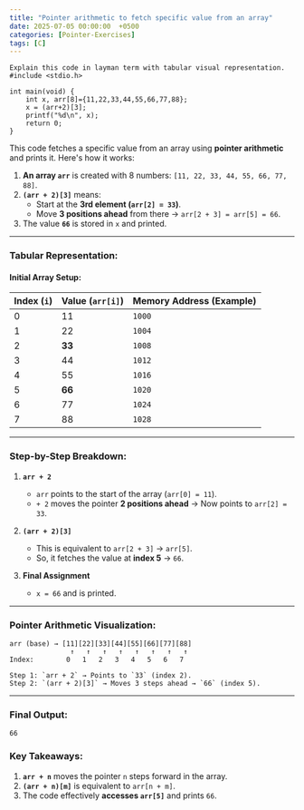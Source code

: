 ```yaml
---
title: "Pointer arithmetic to fetch specific value from an array"
date: 2025-07-05 00:00:00  +0500
categories: [Pointer-Exercises]
tags: [C]
---
```


```
Explain this code in layman term with tabular visual representation.
#include <stdio.h>

int main(void) {
    int x, arr[8]={11,22,33,44,55,66,77,88};
    x = (arr+2)[3];
    printf("%d\n", x);
    return 0;
}
```


This code fetches a specific value from an array using **pointer arithmetic** and prints it. Here's how it works:

1. **An array `arr`** is created with 8 numbers: `[11, 22, 33, 44, 55, 66, 77, 88]`.
2. **`(arr + 2)[3]`** means:
   - Start at the **3rd element (`arr[2] = 33`)**.
   - Move **3 positions ahead** from there → `arr[2 + 3] = arr[5] = 66`.
3. The value **`66`** is stored in `x` and printed.

---

### **Tabular Representation:**

#### **Initial Array Setup:**

| Index (`i`) | Value (`arr[i]`) | Memory Address (Example) |
|------------|------------------|--------------------------|
| 0          | 11               | `1000`                   |
| 1          | 22               | `1004`                   |
| 2          | **33**           | `1008`                   |
| 3          | 44               | `1012`                   |
| 4          | 55               | `1016`                   |
| 5          | **66**           | `1020`                   |
| 6          | 77               | `1024`                   |
| 7          | 88               | `1028`                   |

---

### **Step-by-Step Breakdown:**
1. **`arr + 2`**
   - `arr` points to the start of the array (`arr[0] = 11`).
   - `+ 2` moves the pointer **2 positions ahead** → Now points to `arr[2] = 33`.

2. **`(arr + 2)[3]`**
   - This is equivalent to `arr[2 + 3]` → `arr[5]`.
   - So, it fetches the value at **index 5** → `66`.

3. **Final Assignment**
   - `x = 66` and is printed.

---

### **Pointer Arithmetic Visualization:**
```
arr (base) → [11][22][33][44][55][66][77][88]
               ↑   ↑   ↑   ↑   ↑   ↑   ↑   ↑
Index:        0   1   2   3   4   5   6   7

Step 1: `arr + 2` → Points to `33` (index 2).
Step 2: `(arr + 2)[3]` → Moves 3 steps ahead → `66` (index 5).
```

---

### **Final Output:**
```
66
```

### **Key Takeaways:**
1. **`arr + n`** moves the pointer `n` steps forward in the array.
2. **`(arr + n)[m]`** is equivalent to `arr[n + m]`.
3. The code effectively **accesses `arr[5]`** and prints `66`.

